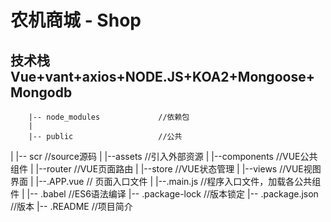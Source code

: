# 农机商城 - Shop

## 技术栈 Vue+vant+axios+NODE.JS+KOA2+Mongoose+Mongodb 


        |-- node_modules             //依赖包 
        |
        |-- public                   //公共
|
|-- scr                      //source源码
|   |--assets                //引入外部资源
|   |--components            //VUE公共组件
|   |--router                //VUE页面路由
|   |--store                 //VUE状态管理
|   |--views                 //VUE视图界面
|   |--.APP.vue              // 页面入口文件
|   |--.main.js              //程序入口文件，加载各公共组件
|
|-- .babel                   //ES6语法编译
|-- .package-lock            //版本锁定
|-- .package.json            //版本
|-- .README                  //项目简介

